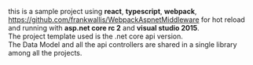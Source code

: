 this is a sample project using **react**, **typescript**, **webpack**, https://github.com/frankwallis/WebpackAspnetMiddleware for hot reload and running with **asp.net core rc 2** and **visual studio 2015**.    
The project template used is the .net core api version.   
The Data Model and all the api controllers are shared in a single library among all the projects.
